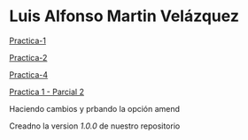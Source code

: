 # Luis Alfonso Martin Velázquez

[Practica-1](./Practica-1.md)

[Practica-2](./Practica-2.md)

[Practica-4](https://github.com/Wicho115/Sistemas-Op-Practica4)

[Practica 1 - Parcial 2](https://github.com/Wicho115/Parcial2-Practica1)

Haciendo cambios y prbando la opción amend

Creadno la version _1.0.0_ de nuestro repositorio
